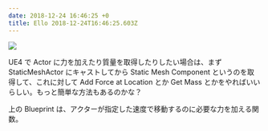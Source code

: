 ```yaml
---
date: 2018-12-24 16:46:25 +0
title: Ello 2018-12-24T16:46:25.603Z
---
```

![](//d324imu86q1bqn.cloudfront.net/uploads/asset/attachment/8733463/ello-optimized-c0c1d8f1.jpg)

UE4 で Actor に力を加えたり質量を取得したりしたい場合は、まず StaticMeshActor にキャストしてから Static Mesh Component というのを取得して、これに対して Add Force at Location とか Get Mass とかをやればいいらしい。もっと簡単な方法もあるのかな？

上の Blueprint は、アクターが指定した速度で移動するのに必要な力を加える関数。

